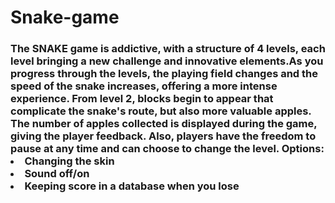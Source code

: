 # Snake-game
<h3>
The SNAKE game is addictive, with a structure of 4 levels, each level bringing a new challenge and innovative elements.As you progress through the levels, the playing field changes and the speed of the snake increases, offering a more intense experience.
From level 2, blocks begin to appear that complicate the snake's route, but also more valuable apples.
The number of apples collected is displayed during the game, giving the player feedback. Also, players have the freedom to pause at any time and can choose to change the level.
Options:
  <li>Changing the skin</li>
  <li>Sound off/on</li>
  <li>Keeping score in a database when you lose</li>
</h3>
